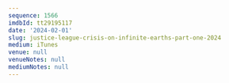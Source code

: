 ```yaml
---
sequence: 1566
imdbId: tt29195117
date: '2024-02-01'
slug: justice-league-crisis-on-infinite-earths-part-one-2024
medium: iTunes
venue: null
venueNotes: null
mediumNotes: null
---
```


